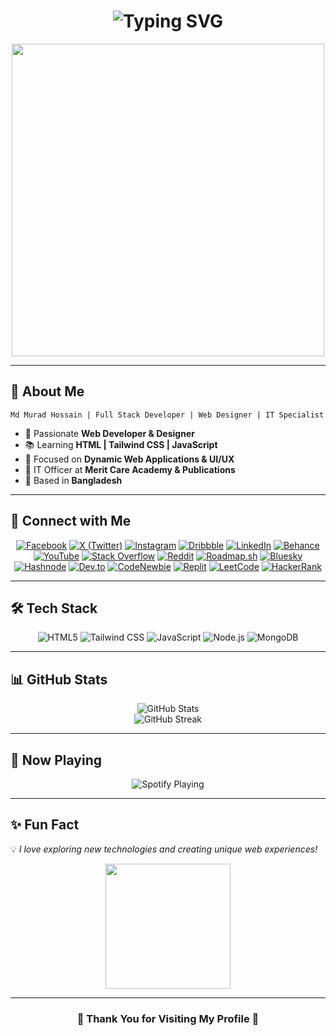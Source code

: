<h1 align="center">
  <img src="https://readme-typing-svg.herokuapp.com?font=Fira+Code&weight=600&size=30&pause=1000&color=2E4DA7&width=500&lines=Hello%2C+I'm+MD+Murad+Hossain!;Web+Developer+%7C+Tech+Enthusiast;Welcome+to+my+GitHub+Profile!" alt="Typing SVG" />
</h1>
<p align="center">
  <img src="https://media.giphy.com/media/qgQUggAC3Pfv687qPC/giphy.gif" width="500" />
</p>

---

## 🌟 About Me
    Md Murad Hossain | Full Stack Developer | Web Designer | IT Specialist
- 🚀 Passionate **Web Developer & Designer**
- 📚 Learning **HTML | Tailwind CSS | JavaScript**
- 🎯 Focused on **Dynamic Web Applications & UI/UX**
- 💼 IT Officer at **Merit Care Academy & Publications**
- 📍 Based in **Bangladesh**

---

## 📲 Connect with Me

<div align="center">
  <a href="https://www.facebook.com/mdmuradhossain.dev" target="_blank"><img src="https://img.shields.io/badge/Facebook-1877F2?style=for-the-badge&logo=facebook&logoColor=white" alt="Facebook"></a>
<a href="https://x.com/md_muradhossain" target="_blank"><img src="https://img.shields.io/badge/X-000000?style=for-the-badge&logo=x&logoColor=white" alt="X (Twitter)"></a>
<a href="https://www.instagram.com/mdmuradhossain.dev" target="_blank"><img src="https://img.shields.io/badge/Instagram-E4405F?style=for-the-badge&logo=instagram&logoColor=white" alt="Instagram"></a>
<a href="https://dribbble.com/mdmuradhossaindev" target="_blank"><img src="https://img.shields.io/badge/Dribbble-EA4C89?style=for-the-badge&logo=dribbble&logoColor=white" alt="Dribbble"></a>
<a href="https://www.linkedin.com/in/mdmuradhossaindev" target="_blank"><img src="https://img.shields.io/badge/LinkedIn-0077B5?style=for-the-badge&logo=linkedin&logoColor=white" alt="LinkedIn"></a>
<a href="https://www.behance.net/mdmuradhosssain" target="_blank"><img src="https://img.shields.io/badge/Behance-1769FF?style=for-the-badge&logo=behance&logoColor=white" alt="Behance"></a>
<a href="https://www.youtube.com/@Md_Murad_HossainDev" target="_blank"><img src="https://img.shields.io/badge/YouTube-FF0000?style=for-the-badge&logo=youtube&logoColor=white" alt="YouTube"></a>
<a href="https://stackoverflow.com/users/23236458/md-murad-hossain" target="_blank"><img src="https://img.shields.io/badge/Stack_Overflow-FE7A16?style=for-the-badge&logo=stack-overflow&logoColor=white" alt="Stack Overflow"></a>
<a href="https://www.reddit.com/user/muradgainbd/" target="_blank"><img src="https://img.shields.io/badge/Reddit-FF4500?style=for-the-badge&logo=reddit&logoColor=white" alt="Reddit"></a>
<a href="https://roadmap.sh/u/mdmuradhossaindev" target="_blank"><img src="https://img.shields.io/badge/Roadmap.sh-000000?style=for-the-badge&logo=roadmap.sh&logoColor=white" alt="Roadmap.sh"></a>
<a href="https://bsky.app/profile/mdmuradhossain.bsky.social" target="_blank"><img src="https://img.shields.io/badge/Bluesky-0085FF?style=for-the-badge&logo=bluesky&logoColor=white" alt="Bluesky"></a>
<a href="https://hashnode.com/@mdmuradhossaindev" target="_blank"><img src="https://img.shields.io/badge/Hashnode-2962FF?style=for-the-badge&logo=hashnode&logoColor=white" alt="Hashnode"></a>
<a href="https://dev.to/mdmuradhosssain" target="_blank"><img src="https://img.shields.io/badge/dev.to-0A0A0A?style=for-the-badge&logo=dev.to&logoColor=white" alt="Dev.to"></a>
<a href="https://community.codenewbie.org/mdmuradhossaindev" target="_blank"><img src="https://img.shields.io/badge/CodeNewbie-000000?style=for-the-badge&logo=codenewbie&logoColor=white" alt="CodeNewbie"></a>
<a href="https://replit.com/@mdmuradhosssain" target="_blank"><img src="https://img.shields.io/badge/Replit-667881?style=for-the-badge&logo=replit&logoColor=white" alt="Replit"></a>
<a href="https://leetcode.com/u/MdMuradHossainDev/" target="_blank"><img src="https://img.shields.io/badge/LeetCode-FFA116?style=for-the-badge&logo=leetcode&logoColor=white" alt="LeetCode"></a>
<a href="https://www.hackerrank.com/profile/mdmuradhosssain" target="_blank"><img src="https://img.shields.io/badge/HackerRank-2EC866?style=for-the-badge&logo=hackerrank&logoColor=white" alt="HackerRank"></a>
</div>

---

## 🛠 Tech Stack

<div align="center">
  <img src="https://img.shields.io/badge/HTML5-E34F26?style=for-the-badge&logo=html5&logoColor=white" alt="HTML5">
  <img src="https://img.shields.io/badge/Tailwind_CSS-38B2AC?style=for-the-badge&logo=tailwind-css&logoColor=white" alt="Tailwind CSS">
  <img src="https://img.shields.io/badge/JavaScript-F7DF1E?style=for-the-badge&logo=javascript&logoColor=black" alt="JavaScript">
  <img src="https://img.shields.io/badge/Node.js-43853D?style=for-the-badge&logo=node.js&logoColor=white" alt="Node.js">
  <img src="https://img.shields.io/badge/MongoDB-47A248?style=for-the-badge&logo=mongodb&logoColor=white" alt="MongoDB">
</div>

---

## 📊 GitHub Stats

<div align="center">
  <img src="https://github-readme-stats.vercel.app/api?username=MdMuradHossainDev&show_icons=true&theme=tokyonight" alt="GitHub Stats">
  <br>
  <img src="https://github-readme-streak-stats.herokuapp.com/?user=MdMuradHossainDev&theme=tokyonight" alt="GitHub Streak">
</div>

---

## 🎵 Now Playing

<p align="center">
  <img src="https://spotify-github-profile.vercel.app/api/view?uid=your_spotify_id&cover_image=true&theme=default&show_offline=true&background_color=121212&bar_color=53b14f&bar_color_cover=false" alt="Spotify Playing">
</p>

---

## ✨ Fun Fact

💡 *I love exploring new technologies and creating unique web experiences!*

<p align="center">
  <img src="https://media.giphy.com/media/j0HjChGV0J44KrrlGv/giphy.gif" width="200" />
</p>

---

<h3 align="center">💖 Thank You for Visiting My Profile 💖</h3>
